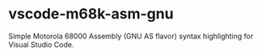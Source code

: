 
# vscode-m68k-asm-gnu

Simple Motorola 68000 Assembly (GNU AS flavor) syntax highlighting for Visual Studio Code.
